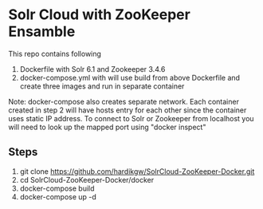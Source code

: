 # Solr Cloud with ZooKeeper Ensamble
This repo contains following

1. Dockerfile with Solr 6.1 and Zookeeper 3.4.6
2. docker-compose.yml with will use build from above Dockerfile and create three images and run in separate container

Note: docker-compose also creates separate network. Each container created in step 2 will have hosts entry for each other since the container uses static IP address. To connect to Solr or Zookeeper from localhost you will need to look up the mapped port using "docker inspect"

## Steps

1. git clone https://github.com/hardikgw/SolrCloud-ZooKeeper-Docker.git
2. cd SolrCloud-ZooKeeper-Docker/docker
3. docker-compose build
4. docker-compose up -d

